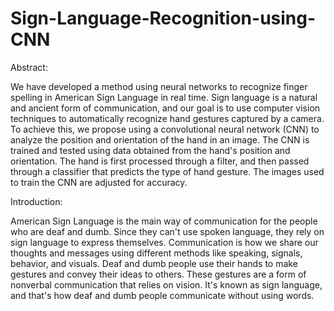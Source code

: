 # Sign-Language-Recognition-using-CNN

Abstract:

We have developed a method using neural networks to recognize finger spelling in 
American Sign Language in real time. Sign language is a natural and ancient form of communication, 
and our goal is to use computer vision techniques to automatically recognize hand gestures captured by a camera. 
To achieve this, we propose using a convolutional neural network (CNN) to analyze the position and orientation of 
the hand in an image. The CNN is trained and tested using data obtained from the hand's position and orientation. 
The hand is first processed through a filter, and then passed through a classifier 
that predicts the type of hand gesture. The images used to train the CNN are adjusted for accuracy.

Introduction:

American Sign Language is the main way of communication for the people who are deaf and dumb. 
Since they can't use spoken language, they rely on sign language to express themselves. 
Communication is how we share our thoughts and messages using different methods like speaking, signals, behavior, and visuals. 
Deaf and dumb people use their hands to make gestures and convey their ideas to others. These gestures are a form of nonverbal 
communication that relies on vision. It's known as sign language, and that's how deaf and dumb people communicate without using words.
